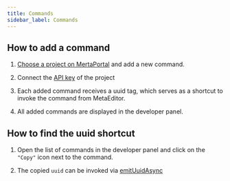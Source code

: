 ```yaml
---
title: Commands
sidebar_label: Commands
---
```


## How to add a command

1. [Choose a project on MertaPortal](https://portal.metaeditor.io/user/projects/) and add a new command.

2. Connect the [API key](../pixel-streaming/settings/api.md) of the project

3. Each added command receives a uuid tag, which serves as a shortcut to invoke the command from MetaEditor.

4. All added commands are displayed in the developer panel.

## How to find the uuid shortcut

1. Open the list of commands in the developer panel and click on the `"Copy"` icon next to the command.

2. The copied `uuid` can be invoked via [emitUuidAsync](../pixel-streaming/methods/commands_portal.md)
